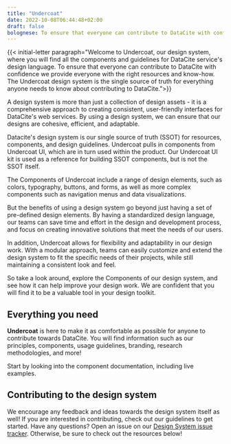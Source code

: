 ```yaml
---
title: "Undercoat"
date: 2022-10-08T06:44:48+02:00
draft: false
bolognese: To ensure that everyone can contribute to DataCite with confidence we provide everyone with the right resources and know-how. The Undercoat design system is the single source of truth for everything anyone needs to know about contributing to DataCite.
---
```



{{< initial-letter paragraph="Welcome to Undercoat, our design system, where you will find all the components and guidelines for DataCite service's design language. To ensure that everyone can contribute to DataCite with confidence we provide everyone with the right resources and know-how. The Undercoat design system is the single source of truth for everything anyone needs to know about contributing to DataCite.">}}

A design system is more than just a collection of design assets - it is a comprehensive approach to creating consistent, user-friendly interfaces for DataCite's web services. By using a design system, we can ensure that our designs are cohesive, efficient, and adaptable.

Datacite's design system is our single source of truth (SSOT) for resources, components, and design guidelines. Undercoat pulls in components from Undercoat UI, which are in turn used within the product. Our Undercoat UI kit is used as a reference for building SSOT components, but is not the SSOT itself.

The Components of Undercoat include a range of design elements, such as colors, typography, buttons, and forms, as well as more complex components such as navigation menus and data visualizations.

But the benefits of using a design system go beyond just having a set of pre-defined design elements. By having a standardized design language, our teams can save time and effort in the design and development process, and focus on creating innovative solutions that meet the needs of our users.

In addition, Undercoat allows for flexibility and adaptability in our design work. With a modular approach, teams can easily customize and extend the design system to fit the specific needs of their projects, while still maintaining a consistent look and feel.

So take a look around, explore the Components of our design system, and see how it can help improve your design work. We are confident that you will find it to be a valuable tool in your design toolkit.


## Everything you need 
**Undercoat** is here to make it as comfortable as possible for anyone to contribute towards DataCite. You will find information such as our principles, components, usage guidelines, branding, research methodologies, and more!

Start by looking into the component documentation, including live examples.


## Contributing to the design system 
We encourage any feedback and ideas towards the design system itself as well! If you are interested in contributing, check out our guidelines to get started. Have any questions? Open an issue on our [Design System issue tracker](https://github.com/datacite/undercoat/issues). Otherwise, be sure to check out the resources below!



